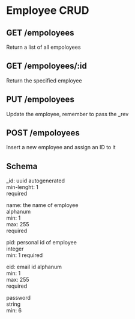 # Employee CRUD

## GET /empoloyees
Return a list of all empoloyees 

## GET /empoloyees/:id
Return the specified employee

## PUT /empoloyees
Update the employee, remember to pass the _rev

## POST /empoloyees
Insert a new employee and assign an ID to it

## Schema
  _id: uuid autogenerated  
  min-lenght: 1  
  required
  
  name: the name of employee  
    alphanum  
    min: 1  
    max: 255  
    required  

  pid: personal id of employee  
    integer  
    min: 1
    required  

  eid: email id
    alphanum  
    min: 1  
    max: 255  
    required

  password  
  string  
  min: 6
